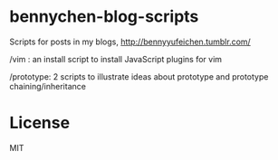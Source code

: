 bennychen-blog-scripts
======================

Scripts for posts in my blogs, http://bennyyufeichen.tumblr.com/

/vim : an install script to install JavaScript plugins for vim

/prototype: 2 scripts to illustrate ideas about prototype and prototype chaining/inheritance


# License
MIT
